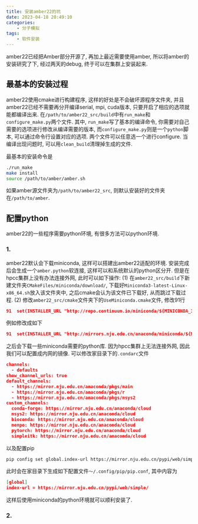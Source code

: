 ```yaml
---
title: 安装amber22的坑
date: 2023-04-18 20:49:10
categories:
    - 分子模拟
tags:
    - 软件安装
---
```

amber22已经把Amber部分开源了, 再加上最近需要使用amber, 所以将amber的安装研究了下, 经过两天的debug, 终于可以在集群上安装起来.

## 最基本的安装过程

amber22使用cmake进行构建程序, 这样的好处是不会破坏源程序文件夹, 并且amber22已经不需要再分开编译serial, mpi, cuda版本, 只要开启了相应的选项就能都编译出来. 在`/path/to/amber22_src/build`中有`run_make`和`configure_make.py`两个文件. 其中, `run_make`写了基本的编译命令, 你需要对自己需要的选项进行修改从编译需要的版本, 而`configure_make.py`则是一个`python`脚本, 可以通过命令行设置对应的选项. 两个文件可以任意选一个进行configure. 当编译出现问题时, 可以用`clean_build`清理掉生成的文件.

最基本的安装命令是

```bash
./run_make
make install
source /path/to/amber/amber.sh
```

如果amber源文件夹为`/path/to/amber22_src`, 则默认安装好的文件夹在`/path/to/amber`.
<!--more-->

## 配置python

amber22的一些程序需要python环境, 有很多方法可以python环境.

### 1.
amber22默认会下载miniconda, 这样可以搭建出amber22适配的环境. 安装完成后会生成一个`amber.python`软连接, 这样可以和系统默认的python区分开. 但是在hpcc集群上没有办法连接外网, 此时可以如下操作: (1) 在`amber22_src/build`下新建文件夹`CMakeFiles/miniconda/download/`, 下载好`Miniconda3-latest-Linux-x86_64.sh`放入该文件夹中, 之后cmake会认为该文件已下载好, 从而跳过下载过程. (2) 修改`amber22_src/cmake`文件夹下的`UseMiniconda.cmake`文件, 修改91行

```cmake
91  set(INSTALLER_URL "http://repo.continuum.io/miniconda/${MINICONDA_INSTALLER_FILENAME}")
```

例如修改成如下

```cmake
91  set(INSTALLER_URL "http://mirrors.nju.edu.cn/anaconda/miniconda/${MINICONDA_INSTALLER_FILENAME}")
```

之后会下载一些miniconda需要的python库. 因为hpcc集群上无法连接外网, 因此我们可以配置成内网的镜像. 可以修改家目录下的`.condarc`文件

```json
channels:
  - defaults
show_channel_urls: true
default_channels:
  - https://mirror.nju.edu.cn/anaconda/pkgs/main
  - https://mirror.nju.edu.cn/anaconda/pkgs/r
  - https://mirror.nju.edu.cn/anaconda/pkgs/msys2
custom_channels:
  conda-forge: https://mirror.nju.edu.cn/anaconda/cloud
  msys2: https://mirror.nju.edu.cn/anaconda/cloud
  bioconda: https://mirror.nju.edu.cn/anaconda/cloud
  menpo: https://mirror.nju.edu.cn/anaconda/cloud
  pytorch: https://mirror.nju.edu.cn/anaconda/cloud
  simpleitk: https://mirror.nju.edu.cn/anaconda/cloud
```

以及配置pip

```bash
pip config set global.index-url https://mirror.nju.edu.cn/pypi/web/simple/
```

此时会在家目录下生成如下配置文件`～/.config/pip/pip.conf`, 其中内容为

```json
[global]
index-url = https://mirror.nju.edu.cn/pypi/web/simple/

```

这样后使用miniconda的python环境就可以顺利安装了. 

### 2.